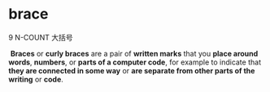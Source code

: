 # brace

9 N-COUNT 大括号

​	**Braces** or **curly braces** are a pair of **written marks** that you **place around words**, **numbers**, or **parts of a computer code**, for example to indicate that **they are connected in some way** or **are separate from other parts of the writing** or **code**.